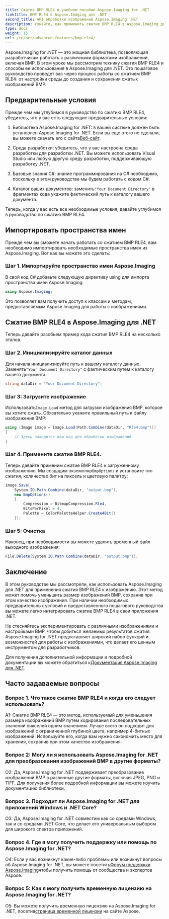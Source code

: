 ```yaml
---
title: Сжатие BMP RLE4 в учебном пособии Aspose.Imaging for .NET
linktitle: BMP RLE4 в Aspose.Imaging для .NET
second_title: API обработки изображений Aspose.Imaging .NET
description: Узнайте, как применить сжатие BMP RLE4 в Aspose.Imaging для .NET. Уменьшите размер изображения BMP без потери качества.
type: docs
weight: 15
url: /ru/net/advanced-features/bmp-rle4/
---
```

Aspose.Imaging for .NET — это мощная библиотека, позволяющая разработчикам работать с различными форматами изображений, включая BMP. В этом уроке мы рассмотрим технику сжатия BMP RLE4 и способы ее использования в Aspose.Imaging для .NET. Это пошаговое руководство проведет вас через процесс работы со сжатием BMP RLE4: от настройки среды до создания и сохранения сжатых изображений BMP.

## Предварительные условия

Прежде чем мы углубимся в руководство по сжатию BMP RLE4, убедитесь, что у вас есть следующие предварительные условия:

1.  Библиотека Aspose.Imaging for .NET: в вашей системе должен быть установлен Aspose.Imaging for .NET. Если вы еще этого не сделали, вы можете скачать его с сайта[Веб-сайт](https://releases.aspose.com/imaging/net/).

2. Среда разработки: убедитесь, что у вас настроена среда разработки для разработки .NET. Вы можете использовать Visual Studio или любую другую среду разработки, поддерживающую разработку .NET.

3. Базовые знания C#: знание программирования на C# необходимо, поскольку в этом руководстве мы будем работать с кодом C#.

4.  Каталог ваших документов: заменить`"Your Document Directory"` в фрагментах кода укажите фактический путь к каталогу вашего документа.

Теперь, когда у вас есть все необходимые условия, давайте углубимся в руководство по сжатию BMP RLE4.

## Импортировать пространства имен

Прежде чем вы сможете начать работать со сжатием BMP RLE4, вам необходимо импортировать необходимые пространства имен из Aspose.Imaging. Вот как вы можете это сделать:

### Шаг 1. Импортируйте пространство имен Aspose.Imaging

В свой код C# добавьте следующую директиву using для импорта пространства имен Aspose.Imaging:

```csharp
using Aspose.Imaging;
```

Это позволяет вам получить доступ к классам и методам, предоставляемым Aspose.Imaging для работы с изображениями.

## Сжатие BMP RLE4 в Aspose.Imaging для .NET

Теперь давайте разобьем пример кода сжатия BMP RLE4 на несколько этапов.

### Шаг 2. Инициализируйте каталог данных

 Для начала инициализируйте путь к вашему каталогу данных. Заменять`"Your Document Directory"` с фактическим путем к каталогу вашего документа:

```csharp
string dataDir = "Your Document Directory";
```

### Шаг 3: Загрузите изображение

 Использовать`Image.Load` метод для загрузки изображения BMP, которое вы хотите сжать. Обязательно укажите правильный путь к файлу изображения BMP:

```csharp
using (Image image = Image.Load(Path.Combine(dataDir, "Rle4.bmp")))
{
    // Здесь находится ваш код для обработки изображений.
}
```

### Шаг 4. Примените сжатие BMP RLE4.

 Теперь давайте применим сжатие BMP RLE4 к загруженному изображению. Мы создадим экземпляр`BmpOptions` и установите тип сжатия, количество бит на пиксель и цветовую палитру:

```csharp
image.Save(
    System.IO.Path.Combine(dataDir, "output.bmp"),
    new BmpOptions()
    {
        Compression = BitmapCompression.Rle4,
        BitsPerPixel = 4,
        Palette = ColorPaletteHelper.Create4Bit()
    });
```

### Шаг 5: Очистка

Наконец, при необходимости вы можете удалить временный файл выходного изображения:

```csharp
File.Delete(System.IO.Path.Combine(dataDir, "output.bmp"));
```

## Заключение

В этом руководстве мы рассмотрели, как использовать Aspose.Imaging для .NET для применения сжатия BMP RLE4 к изображению. Этот метод может помочь уменьшить размер изображений BMP, сохранив при этом качество изображения. При наличии необходимых предварительных условий и предоставленного пошагового руководства вы можете легко интегрировать сжатие BMP RLE4 в свои приложения .NET.

Не стесняйтесь экспериментировать с различными изображениями и настройками BMP, чтобы добиться желаемых результатов сжатия. Aspose.Imaging for .NET предоставляет широкий набор функций и возможностей для работы с изображениями, что делает его ценным инструментом для разработчиков.

 Для получения дополнительной информации и подробной документации вы можете обратиться к[Документация Aspose.Imaging для .NET](https://reference.aspose.com/imaging/net/).

## Часто задаваемые вопросы

### Вопрос 1. Что такое сжатие BMP RLE4 и когда его следует использовать?

A1: Сжатие BMP RLE4 — это метод, используемый для уменьшения размера изображений BMP путем кодирования последовательных значений пикселей одним значением. Лучше всего он подходит для изображений с ограниченной глубиной цвета, например 4-битных изображений. Используйте его, когда вам нужно сэкономить место для хранения, сохранив при этом качество изображения.

### Вопрос 2: Могу ли я использовать Aspose.Imaging for .NET для преобразования изображений BMP в другие форматы?

О2: Да, Aspose.Imaging for .NET поддерживает преобразование изображений BMP в различные другие форматы, включая JPEG, PNG и TIFF. Для получения более подробной информации вы можете изучить документацию библиотеки.

### Вопрос 3. Подходит ли Aspose.Imaging for .NET для приложений Windows и .NET Core?

О3: Да, Aspose.Imaging for .NET совместим как со средами Windows, так и со средами .NET Core, что делает его универсальным выбором для широкого спектра приложений.

### Вопрос 4. Где я могу получить поддержку или помощь по Aspose.Imaging for .NET?

 О4: Если у вас возникнут какие-либо проблемы или возникнут вопросы об Aspose.Imaging for .NET, вы можете посетить[Форум поддержки Aspose.Imaging](https://forum.aspose.com/)чтобы получить помощь от сообщества и экспертов Aspose.

### Вопрос 5: Как я могу получить временную лицензию на Aspose.Imaging for .NET?

 О5: Вы можете получить временную лицензию на Aspose.Imaging for .NET, посетив[страница временной лицензии](https://purchase.aspose.com/temporary-license/) на сайте Aspose.